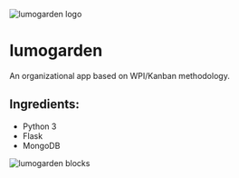 ![lumogarden logo](https://github.com/thomasoflight/lumogarden/blob/develop/logo_splash_A_02.png)

lumogarden
============

An organizational app based on WPI/Kanban methodology. 

Ingredients: 
-----------

- Python 3
- Flask
- MongoDB

![lumogarden blocks](https://github.com/thomasoflight/lumogarden/blob/develop/blocks_view.png)
